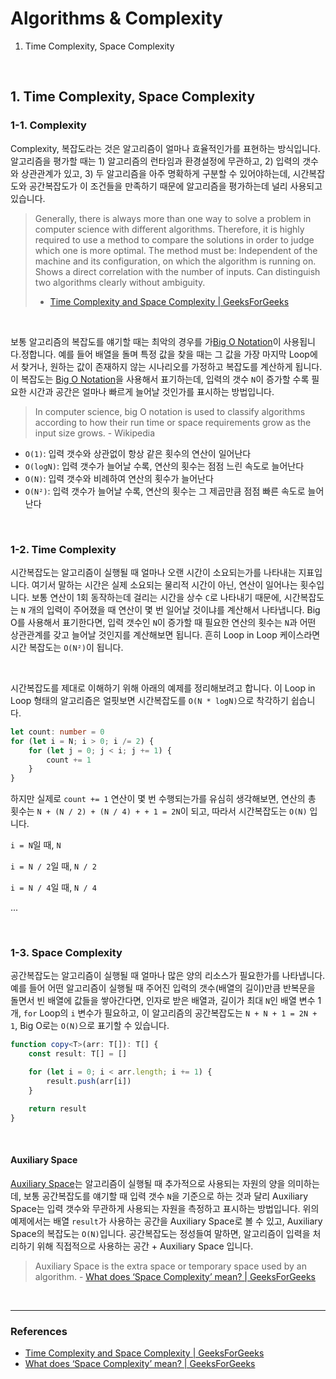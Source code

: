 # Algorithms & Complexity

1. Time Complexity, Space Complexity

<br />

## 1. Time Complexity, Space Complexity

### 1-1. Complexity

Complexity, 복잡도라는 것은 알고리즘이 얼마나 효율적인가를 표현하는 방식입니다. 알고리즘을 평가할 때는 1) 알고리즘의 런타임과 환경설정에 무관하고, 2) 입력의 갯수와 상관관계가 있고, 3) 두 알고리즘을 아주 명확하게 구분할 수 있어야하는데, 시간복잡도와 공간복잡도가 이 조건들을 만족하기 때문에 알고리즘을 평가하는데 널리 사용되고 있습니다.

> Generally, there is always more than one way to solve a problem in computer science with different algorithms. Therefore, it is highly required to use a method to compare the solutions in order to judge which one is more optimal. The method must be:
> Independent of the machine and its configuration, on which the algorithm is running on.
> Shows a direct correlation with the number of inputs.
> Can distinguish two algorithms clearly without ambiguity.
> - [Time Complexity and Space Complexity | GeeksForGeeks](https://www.geeksforgeeks.org/time-complexity-and-space-complexity/)

<br />

보통 알고리즘의 복잡도를 얘기할 때는 최악의 경우를 가[Big O Notation](https://en.wikipedia.org/wiki/Big_O_notation)이 사용됩니다.정합니다. 예를 들어 배열을 돌며 특정 값을 찾을 때는 그 값을 가장 마지막 Loop에서 찾거나, 원하는 값이 존재하지 않는 시나리오를 가정하고 복잡도를 계산하게 됩니다. 이 복잡도는 [Big O Notation](https://en.wikipedia.org/wiki/Big_O_notation)을 사용해서 표기하는데, 입력의 갯수 `N`이 증가할 수록 필요한 시간과 공간은 얼마나 빠르게 늘어날 것인가를 표시하는 방법입니다.

> In computer science, big O notation is used to classify algorithms according to how their run time or space requirements grow as the input size grows. - Wikipedia

- `O(1)`: 입력 갯수와 상관없이 항상 같은 횟수의 연산이 일어난다
- `O(logN)`: 입력 갯수가 늘어날 수록, 연산의 횟수는 점점 느린 속도로 늘어난다
- `O(N)`: 입력 갯수와 비례하여 연산의 횟수가 늘어난다
- `O(N²)`: 입력 갯수가 늘어날 수록, 연산의 횟수는 그 제곱만큼 점점 빠른 속도로 늘어난다

<br />

### 1-2. Time Complexity

시간복잡도는 알고리즘이 실행될 때 얼마나 오랜 시간이 소요되는가를 나타내는 지표입니다. 여기서 말하는 시간은 실제 소요되는 물리적 시간이 아닌, 연산이 일어나는 횟수입니다. 보통 연산이 1회 동작하는데 걸리는 시간을 상수 `C`로 나타내기 때문에, 시간복잡도는 `N` 개의 입력이 주어졌을 때 연산이 몇 번 일어날 것이냐를 계산해서 나타냅니다. Big O를 사용해서 표기한다면, 입력 갯수인 `N`이 증가할 때 필요한 연산의 횟수는 `N`과 어떤 상관관계를 갖고 늘어날 것인지를 계산해보면 됩니다. 흔히 Loop in Loop 케이스라면 시간 복잡도는 `O(N²)`이 됩니다.

<br />

시간복잡도를 제대로 이해하기 위해 아래의 예제를 정리해보려고 합니다. 이 Loop in Loop 형태의 알고리즘은 얼핏보면 시간복잡도를 `O(N * logN)`으로 착각하기 쉽습니다.

```typescript
let count: number = 0
for (let i = N; i > 0; i /= 2) {
    for (let j = 0; j < i; j += 1) {
        count += 1
    }
}
```

하지만 실제로 `count += 1` 연산이 몇 번 수행되는가를 유심히 생각해보면, 연산의 총 횟수는 `N + (N / 2) + (N / 4) + + 1 = 2N`이 되고, 따라서 시간복잡도는 `O(N)` 입니다.

`i = N`일 때, `N`

`i = N / 2`일 때, `N / 2`

`i = N / 4`일 때, `N / 4`

...

<br />

### 1-3. Space Complexity

공간복잡도는 알고리즘이 실행될 때 얼마나 많은 양의 리소스가 필요한가를 나타냅니다. 예를 들어 어떤 알고리즘이 실행될 때 주어진 입력의 갯수(배열의 길이)만큼 반복문을 돌면서 빈 배열에 값들을 쌓아간다면, 인자로 받은 배열과, 길이가 최대 `N`인 배열 변수 1 개, `for` Loop의 `i` 변수가 필요하고, 이 알고리즘의 공간복잡도는 `N + N + 1 = 2N + 1`, Big O로는 `O(N)`으로 표기할 수 있습니다.

```typescript
function copy<T>(arr: T[]): T[] {
    const result: T[] = []

    for (let i = 0; i < arr.length; i += 1) {
        result.push(arr[i])
    }

    return result
}
```

<br />

#### Auxiliary Space

[Auxiliary Space](https://en.wikipedia.org/wiki/Space_complexity#Auxiliary_space_complexity)는 알고리즘이 실행될 때 추가적으로 사용되는 자원의 양을 의미하는데, 보통 공간복잡도를 얘기할 때 입력 갯수 `N`을 기준으로 하는 것과 달리 Auxiliary Space는 입력 갯수와 무관하게 사용되는 자원을 측정하고 표시하는 방법입니다. 위의 예제에서는 배열 `result`가 사용하는 공간을 Auxiliary Space로 볼 수 있고, Auxiliary Space의 복잡도는 `O(N)`입니다. 공간복잡도는 정성들여 말하면, 알고리즘이 입력을 처리하기 위해 직접적으로 사용하는 공간 + Auxiliary Space 입니다.

> Auxiliary Space is the extra space or temporary space used by an algorithm. - [What does ‘Space Complexity’ mean? | GeeksForGeeks](https://www.geeksforgeeks.org/g-fact-86/)

<br />

---

### References

- [Time Complexity and Space Complexity | GeeksForGeeks](https://www.geeksforgeeks.org/time-complexity-and-space-complexity/)
- [What does ‘Space Complexity’ mean? | GeeksForGeeks](https://www.geeksforgeeks.org/g-fact-86/)
